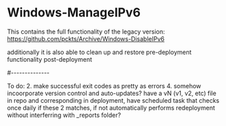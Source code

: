 # Windows-ManageIPv6

This contains the full functionality of the legacy version:
https://github.com/pckts/Archive/Windows-DisableIPv6

additionally it is also able to clean up and restore pre-deployment functionality post-deployment


#--------------

To do:
2. make successful exit codes as pretty as errors
4. somehow incoorporate version control and auto-updates? have a vN (v1, v2, etc) file in repo and corresponding in deployment, have scheduled task that checks once daily if these 2 matches, if not automatically performs redeployment without interferring with _reports folder?
